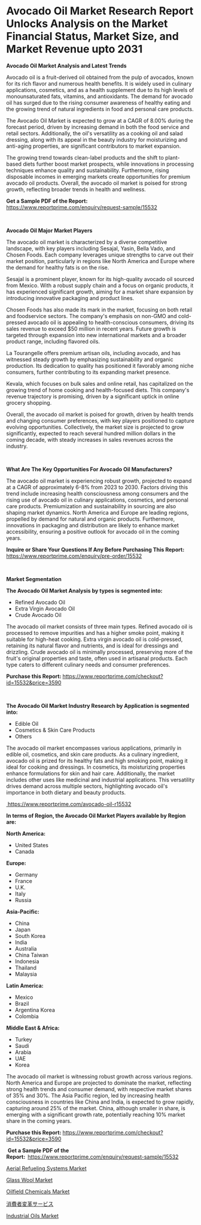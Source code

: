 <p><h1>Avocado Oil Market Research Report Unlocks Analysis on the Market Financial Status, Market Size, and Market Revenue upto 2031</h1></p><p><strong>Avocado Oil Market Analysis and Latest Trends</strong></p>
<p><p>Avocado oil is a fruit-derived oil obtained from the pulp of avocados, known for its rich flavor and numerous health benefits. It is widely used in culinary applications, cosmetics, and as a health supplement due to its high levels of monounsaturated fats, vitamins, and antioxidants. The demand for avocado oil has surged due to the rising consumer awareness of healthy eating and the growing trend of natural ingredients in food and personal care products.</p><p>The Avocado Oil Market is expected to grow at a CAGR of 8.00% during the forecast period, driven by increasing demand in both the food service and retail sectors. Additionally, the oil's versatility as a cooking oil and salad dressing, along with its appeal in the beauty industry for moisturizing and anti-aging properties, are significant contributors to market expansion. </p><p>The growing trend towards clean-label products and the shift to plant-based diets further boost market prospects, while innovations in processing techniques enhance quality and sustainability. Furthermore, rising disposable incomes in emerging markets create opportunities for premium avocado oil products. Overall, the avocado oil market is poised for strong growth, reflecting broader trends in health and wellness.</p></p>
<p><strong>Get a Sample PDF of the Report:&nbsp;</strong> <a href="https://www.reportprime.com/enquiry/request-sample/15532">https://www.reportprime.com/enquiry/request-sample/15532</a></p>
<p>&nbsp;</p>
<p><strong>Avocado Oil Major Market Players</strong></p>
<p><p>The avocado oil market is characterized by a diverse competitive landscape, with key players including Sesajal, Yasin, Bella Vado, and Chosen Foods. Each company leverages unique strengths to carve out their market position, particularly in regions like North America and Europe where the demand for healthy fats is on the rise.</p><p>Sesajal is a prominent player, known for its high-quality avocado oil sourced from Mexico. With a robust supply chain and a focus on organic products, it has experienced significant growth, aiming for a market share expansion by introducing innovative packaging and product lines.</p><p>Chosen Foods has also made its mark in the market, focusing on both retail and foodservice sectors. The company's emphasis on non-GMO and cold-pressed avocado oil is appealing to health-conscious consumers, driving its sales revenue to exceed $50 million in recent years. Future growth is targeted through expansion into new international markets and a broader product range, including flavored oils.</p><p>La Tourangelle offers premium artisan oils, including avocado, and has witnessed steady growth by emphasizing sustainability and organic production. Its dedication to quality has positioned it favorably among niche consumers, further contributing to its expanding market presence.</p><p>Kevala, which focuses on bulk sales and online retail, has capitalized on the growing trend of home cooking and health-focused diets. This company's revenue trajectory is promising, driven by a significant uptick in online grocery shopping.</p><p>Overall, the avocado oil market is poised for growth, driven by health trends and changing consumer preferences, with key players positioned to capture evolving opportunities. Collectively, the market size is projected to grow significantly, expected to reach several hundred million dollars in the coming decade, with steady increases in sales revenues across the industry.</p></p>
<p>&nbsp;</p>
<p><strong>What Are The Key Opportunities For Avocado Oil Manufacturers?</strong></p>
<p><p>The avocado oil market is experiencing robust growth, projected to expand at a CAGR of approximately 6-8% from 2023 to 2030. Factors driving this trend include increasing health consciousness among consumers and the rising use of avocado oil in culinary applications, cosmetics, and personal care products. Premiumization and sustainability in sourcing are also shaping market dynamics. North America and Europe are leading regions, propelled by demand for natural and organic products. Furthermore, innovations in packaging and distribution are likely to enhance market accessibility, ensuring a positive outlook for avocado oil in the coming years.</p></p>
<p><strong>Inquire or Share Your Questions If Any Before Purchasing This Report:</strong> <a href="https://www.reportprime.com/enquiry/pre-order/15532">https://www.reportprime.com/enquiry/pre-order/15532</a></p>
<p>&nbsp;</p>
<p><strong>Market Segmentation</strong></p>
<p><strong>The Avocado Oil Market Analysis by types is segmented into:</strong></p>
<p><ul><li>Refined Avocado Oil</li><li>Extra Virgin Avocado Oil</li><li>Crude Avocado Oil</li></ul></p>
<p><p>The avocado oil market consists of three main types. Refined avocado oil is processed to remove impurities and has a higher smoke point, making it suitable for high-heat cooking. Extra virgin avocado oil is cold-pressed, retaining its natural flavor and nutrients, and is ideal for dressings and drizzling. Crude avocado oil is minimally processed, preserving more of the fruit's original properties and taste, often used in artisanal products. Each type caters to different culinary needs and consumer preferences.</p></p>
<p><strong>Purchase this Report:&nbsp;</strong><a href="https://www.reportprime.com/checkout?id=15532&price=3590">https://www.reportprime.com/checkout?id=15532&price=3590</a></p>
<p>&nbsp;</p>
<p><strong>The Avocado Oil Market Industry Research by Application is segmented into:</strong></p>
<p><ul><li>Edible Oil</li><li>Cosmetics & Skin Care Products</li><li>Others</li></ul></p>
<p><p>The avocado oil market encompasses various applications, primarily in edible oil, cosmetics, and skin care products. As a culinary ingredient, avocado oil is prized for its healthy fats and high smoking point, making it ideal for cooking and dressings. In cosmetics, its moisturizing properties enhance formulations for skin and hair care. Additionally, the market includes other uses like medicinal and industrial applications. This versatility drives demand across multiple sectors, highlighting avocado oil's importance in both dietary and beauty products.</p></p>
<p><a href="https://www.reportprime.com/avocado-oil-r15532">&nbsp;https://www.reportprime.com/avocado-oil-r15532</a></p>
<p><strong>In terms of Region, the Avocado Oil Market Players available by Region are:</strong></p>
<p>
    <p> <strong> North America: </strong>
        <ul>
            <li>United States</li>
            <li>Canada</li>
        </ul>
        </p> 
    <p> <strong> Europe: </strong>
        <ul>
            <li>Germany</li>
            <li>France</li>
            <li>U.K.</li>
            <li>Italy</li>
            <li>Russia</li>
        </ul>
        </p> 
    <p> <strong> Asia-Pacific: </strong>
        <ul>
            <li>China</li>
            <li>Japan</li>
            <li>South Korea</li>
            <li>India</li>
            <li>Australia</li>
            <li>China Taiwan</li>
            <li>Indonesia</li>
            <li>Thailand</li>
            <li>Malaysia</li>
        </ul>
        </p> 
    <p> <strong> Latin America: </strong>
        <ul>
            <li>Mexico</li>
            <li>Brazil</li>
            <li>Argentina Korea</li>
            <li>Colombia</li>
        </ul>
        </p> 
    <p> <strong> Middle East & Africa: </strong>
        <ul>
            <li>Turkey</li>
            <li>Saudi</li>
            <li>Arabia</li>
            <li>UAE</li>
            <li>Korea</li>
        </ul>
    </p>
    </p>
<p><p>The avocado oil market is witnessing robust growth across various regions. North America and Europe are projected to dominate the market, reflecting strong health trends and consumer demand, with respective market shares of 35% and 30%. The Asia Pacific region, led by increasing health consciousness in countries like China and India, is expected to grow rapidly, capturing around 25% of the market. China, although smaller in share, is emerging with a significant growth rate, potentially reaching 10% market share in the coming years.</p></p>
<p><strong>Purchase this Report: </strong><a href="https://www.reportprime.com/checkout?id=15532&price=3590">https://www.reportprime.com/checkout?id=15532&price=3590</a></p>
<p>&nbsp;<strong>Get a Sample PDF of the Report:&nbsp;&nbsp;</strong><a href="https://www.reportprime.com/enquiry/request-sample/15532">https://www.reportprime.com/enquiry/request-sample/15532</a></p>
<p><strong></strong></p>
<p><p><a href="https://issuu.com/reportprime-2/docs/aerial-refueling-systems-market-siz_0d08e624f5e472">Aerial Refueling Systems Market</a></p><p><a href="https://medium.com/@lylaberge/the-market-for-glass-wool-market-is-examined-in-this-report-along-with-the-factors-that-are-21f17eb8cf1c">Glass Wool Market</a></p><p><a href="https://github.com/MegiBogdani1953/Market-Research-Report-List-1/blob/main/oilfield-chemicals-market.md">Oilfield Chemicals Market</a></p><p><a href="https://medium.com/@adfwe254/consumer-transformation-services-market-%E3%81%AE%E3%82%B0%E3%83%AD%E3%83%BC%E3%83%90%E3%83%AB%E5%B8%82%E5%A0%B4%E6%A6%82%E8%A6%81%E3%81%AF-%E4%B8%96%E7%95%8C%E3%81%8A%E3%82%88%E3%81%B3%E4%B8%BB%E8%A6%81%E5%B8%82%E5%A0%B4%E3%81%AB%E3%81%8A%E3%81%91%E3%82%8B%E6%A5%AD%E7%95%8C%E3%81%AB%E5%BD%B1%E9%9F%BF%E3%82%92%E4%B8%8E%E3%81%88%E3%82%8B%E4%B8%BB%E8%A6%81%E3%81%AA%E3%83%88%E3%83%AC%E3%83%B3%E3%83%89%E3%81%AB%E3%81%A4%E3%81%84%E3%81%A6-%E7%8B%AC%E8%87%AA%E3%81%AE%E8%A6%96%E7%82%B9%E3%82%92%E6%8F%90%E4%BE%9B%E3%81%97%E3%81%BE%E3%81%99-828225c535b5">消費者変革サービス</a></p><p><a href="https://www.linkedin.com/pulse/industrial-oils-market-size-share-analysis-growth-trends-cmg7f?trackingId=LOisCYpfRMu449aP1L6cXw%3D%3D">Industrial Oils Market</a></p></p>